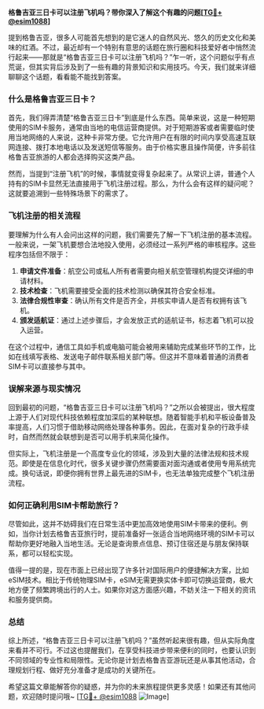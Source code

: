 **格鲁吉亚三日卡可以注册飞机吗？带你深入了解这个有趣的问题[[TG💪+ @esim1088](https://t.me/s/esim1088)]**

提到格鲁吉亚，很多人可能首先想到的是它迷人的自然风光、悠久的历史文化和美味的红酒。不过，最近却有一个特别有意思的话题在旅行圈和科技爱好者中悄然流行起来——那就是“格鲁吉亚三日卡可以注册飞机吗？”乍一听，这个问题似乎有点荒诞，但其实背后涉及到了一些有趣的背景知识和实用技巧。今天，我们就来详细聊聊这个话题，看看能不能找到答案。

### 什么是格鲁吉亚三日卡？

首先，我们得弄清楚“格鲁吉亚三日卡”到底是什么东西。简单来说，这是一种短期使用的SIM卡服务，通常由当地的电信运营商提供。对于短期游客或者需要临时使用当地网络的人来说，这种卡非常方便。它允许用户在有限的时间内享受高速互联网连接、拨打本地电话以及发送短信等服务。由于价格实惠且操作简便，许多前往格鲁吉亚旅游的人都会选择购买这类产品。

然而，当提到“注册飞机”的时候，事情就变得复杂起来了。从常识上讲，普通个人持有的SIM卡显然无法直接用于飞机注册过程。那么，为什么会有这样的疑问呢？这就要追溯到一些特殊场景下的需求了。

### 飞机注册的相关流程

要理解为什么有人会问出这样的问题，我们需要先了解一下飞机注册的基本流程。一般来说，一架飞机要想合法地投入使用，必须经过一系列严格的审核程序。这些程序包括但不限于：

1. **申请文件准备**：航空公司或私人所有者需要向相关航空管理机构提交详细的申请材料。
2. **技术检查**：飞机需要接受全面的技术检测以确保其符合安全标准。
3. **法律合规性审查**：确认所有文件是否齐全，并核实申请人是否有权拥有该飞机。
4. **颁发适航证**：通过上述步骤后，才会发放正式的适航证书，标志着飞机可以投入运营。

在这个过程中，通信工具如手机或电脑可能会被用来辅助完成某些环节的工作，比如在线填写表格、发送电子邮件联系相关部门等。但这并不意味着普通的消费者SIM卡可以直接参与其中。

### 误解来源与现实情况

回到最初的问题，“格鲁吉亚三日卡可以注册飞机吗？”之所以会被提出，很大程度上源于人们对现代科技依赖程度加深后的某种联想。随着智能手机和平板设备普及率提高，人们习惯于借助移动网络处理各种事务。因此，在面对复杂的行政手续时，自然而然就会联想到是否可以用手机来简化操作。

但实际上，飞机注册是一个高度专业化的领域，涉及到大量的法律法规和技术规范。即使是在信息化时代，很多关键步骤仍然需要面对面沟通或者使用专用系统完成。换句话说，即便你拥有世界上最先进的SIM卡，也无法单独完成整个飞机注册流程。

### 如何正确利用SIM卡帮助旅行？

尽管如此，这并不妨碍我们在日常生活中更加高效地使用SIM卡带来的便利。例如，当你计划去格鲁吉亚旅行时，提前准备好一张适合当地网络环境的SIM卡可以帮助你更好地融入当地生活。无论是查询景点信息、预订住宿还是与朋友保持联系，都可以轻松实现。

值得一提的是，现在市面上已经出现了许多针对国际用户的便捷解决方案，比如eSIM技术。相比于传统物理SIM卡，eSIM无需更换实体卡即可切换运营商，极大地方便了频繁跨境出行的人士。如果你对这方面感兴趣，不妨关注一下相关的资讯和服务提供商。

### 总结

综上所述，“格鲁吉亚三日卡可以注册飞机吗？”虽然听起来很有趣，但从实际角度来看并不可行。不过这也提醒我们，在享受科技进步带来便利的同时，也要认识到不同领域的专业性和局限性。无论你是计划去格鲁吉亚游玩还是从事其他活动，合理规划行程、做好充分准备才是成功的关键所在。

希望这篇文章能解答你的疑惑，并为你的未来旅程提供更多灵感！如果还有其他问题，欢迎随时提问哦~ [[TG💪+ @esim1088](https://t.me/s/esim1088) ![Image](https://i.postimg.cc/4NQfJmqS/Snipaste-2025-05-13-00-14-12.png)]